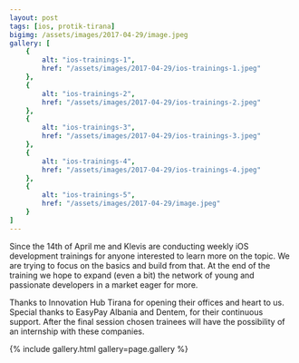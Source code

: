```yaml
---
layout: post
tags: [ios, protik-tirana]
bigimg: /assets/images/2017-04-29/image.jpeg
gallery: [
    {
        alt: "ios-trainings-1",
        href: "/assets/images/2017-04-29/ios-trainings-1.jpeg"
    },
    { 
        alt: "ios-trainings-2",
        href: "/assets/images/2017-04-29/ios-trainings-2.jpeg"
    },
    { 
        alt: "ios-trainings-3",
        href: "/assets/images/2017-04-29/ios-trainings-3.jpeg"
    },
    { 
        alt: "ios-trainings-4",
        href: "/assets/images/2017-04-29/ios-trainings-4.jpeg"
    },
    { 
        alt: "ios-trainings-5",
        href: "/assets/images/2017-04-29/image.jpeg"
    }
]
---
```


Since the 14th of April me and Klevis are conducting weekly iOS development trainings for anyone interested to learn more on the topic. We are trying to focus on the basics and build from that. At the end of the training we hope to expand (even a bit) the network of young and passionate developers in a market eager for more.

Thanks to Innovation Hub Tirana for opening their offices and heart to us. Special thanks to EasyPay Albania and Dentem, for their continuous support. After the final session chosen trainees will have the possibility of an internship with these companies.

{% include gallery.html gallery=page.gallery %}